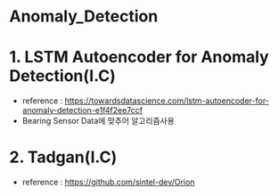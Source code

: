 # Anomaly_Detection

# 1. LSTM Autoencoder for Anomaly Detection(I.C)
 - reference : https://towardsdatascience.com/lstm-autoencoder-for-anomaly-detection-e1f4f2ee7ccf
 - Bearing Sensor Data에 맞추어 알고리즘사용

# 2. Tadgan(I.C)
 - reference : https://github.com/sintel-dev/Orion
